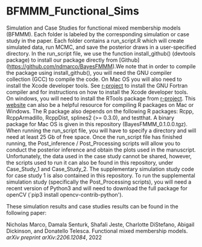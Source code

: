 # BFMMM_Functional_Sims
Simulation and Case Studies for functional mixed membership models (BFMMM). Each folder is labeled by the corresponding simulation or case study in the paper.
Each folder contains a run_script.R which will create simulated data, run MCMC, and save the posterior draws in a user-specified directory. In the run_script file, we use the function install_github() (devtools package) to install our package directly from [Github] (https://github.com/ndmarco/BayesFMMM).We note that in order to compile the package using install_github(), you will need the GNU compiler collection (GCC) to compile the code. On Mac OS you will also need to install the Xcode developer tools. See [r-project](https://mac.r-project.org/tools/) to install the GNU Fortran compiler and for instructions on how to install the Xcode developer tools. On windows, you will need to install the RTools package from [r-project](https://cran.r-project.org/bin/windows/Rtools/). This [website](https://clanfear.github.io/CSSS508/docs/compiling.html)  can also be a helpful resource for compiling R packages on Mac or Windows. The R package also depends on the following R packages: Rcpp, RcppArmadillo, RcppDist, splines2 (>= 0.3.0), and testthat. A binary package for Mac OS is given in this repository (BayesFMMM_0.1.0.0.tgz). When running the run_script file, you will have to specify a directory and will need at least 25 Gb of free space. Once the run_script file has finished running, the Post_inference / Post_Processing scripts will allow you to conduct the posterior inference and obtain the plots used in the manuscript. Unfortunately, the data used in the case study cannot be shared, however, the scripts used to run it can also be found in this repository, under Case_Study_1 and Case_Study_2. The supplementary simulation study code for case study 1 is also contained in this repository. To run the supplemental simulation study (specifically the Post_Processing scripts), you will need a recent version of Python3 and will need to download the full package for openCV (`pip3 install opencv-contrib-python').

These simulation results and case studies results can be found in the following paper: 

Nicholas Marco, Damala Senturk, Shafali Jeste, Charlotte DiStefano, Abigail Dickinson, and Donatello Telesca. Functional mixed membership models. *arXiv preprint
arXiv:2206.12084*, 2022
